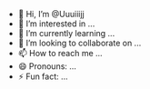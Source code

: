 - 👋 Hi, I’m @Uuuiiijj
- 👀 I’m interested in ...
- 🌱 I’m currently learning ...
- 💞️ I’m looking to collaborate on ...
- 📫 How to reach me ...
- 😄 Pronouns: ...
- ⚡ Fun fact: ...

<!---
Uuuiiijj/Uuuiiijj is a ✨ special ✨ repository because its `README.md` (this file) appears on your GitHub profile.
You can click the Preview link to take a look at your changes.
--->
